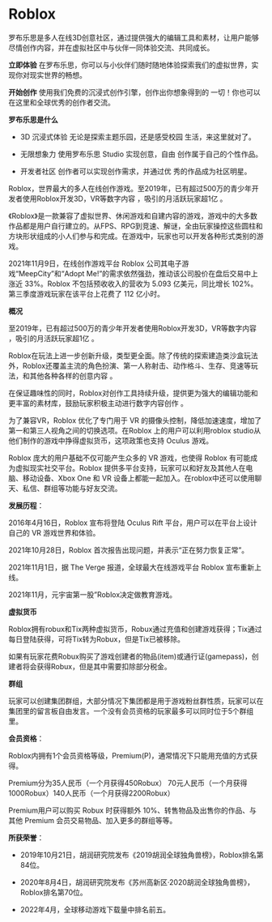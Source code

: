 # Roblox


罗布乐思是多人在线3D创意社区，通过提供强大的编辑工具和素材，让用户能够尽情创作内容，并在虚拟社区中与伙伴一同体验交流、共同成长。

**立即体验**
在罗布乐思，你可以与小伙伴们随时随地体验探索我们的虚拟世界，实现你对现实世界的畅想。

**开始创作**
使用我们免费的沉浸式创作引擎，创作出你想象得到的 一切！你也可以在这里和全球优秀的创作者交流。

**罗布乐思是什么**

- 3D 沉浸式体验
无论是探索主题乐园，还是感受校园 生活，来这里就对了。

- 无限想象力
使用罗布乐思 Studio 实现创意，自由 创作属于自己的个性作品。

- 开发者社区
创作者可以实现创作需求，并通过优 秀的作品成为社区明星。

Roblox，世界最大的多人在线创作游戏。至2019年，已有超过500万的青少年开发者使用Roblox开发3D，VR等数字内容 ，吸引的月活跃玩家超1亿  。

《Roblox》是一款兼容了虚拟世界、休闲游戏和自建内容的游戏，游戏中的大多数作品都是用户自行建立的。从FPS、RPG到竞速、解谜，全由玩家操控这些圆柱和方块形状组成的小人们参与和完成。在游戏中，玩家也可以开发各种形式类别的游戏。 

2021年11月9日，在线创作游戏平台 Roblox 公司其电子游戏“MeepCity”和“Adopt Me!”的需求依然强劲，推动该公司股价在盘后交易中上涨近 33%。Roblox 不包括预收收入的营收为 5.093 亿美元，同比增长 102%。第三季度游戏玩家在该平台上花费了 112 亿小时。

**概况**

至2019年，已有超过500万的青少年开发者使用Roblox开发3D，VR等数字内容 ，吸引的月活跃玩家超1亿 。

Roblox在玩法上进一步创新升级，类型更全面。除了传统的探索建造类沙盒玩法外，Roblox还覆盖主流的角色扮演、第一人称射击、动作格斗、生存、竞速等玩法，和其他各种各样的创意内容 。

在保证趣味性的同时，Roblox对创作工具持续升级，提供更为强大的编辑功能和更丰富的素材库，鼓励玩家积极主动进行数字内容创作 。

为了兼容VR，Roblox 优化了专门用于 VR 的摄像头控制，降低加速速度，增加了第一和第三人视角之间的切换选项。在Roblox 上的用户可以利用roblox studio从他们制作的游戏中挣得虚拟货币，这项政策也支持 Oculus 游戏。

Roblox 庞大的用户基础不仅可能产生众多的 VR 游戏，也使得 Roblox 有可能成为虚拟现实社交平台。Roblox 提供多平台支持，玩家可以和好友及其他人在电脑、移动设备、Xbox One 和 VR 设备上都能一起加入。在roblox中还可以使用聊天、私信、群组等功能与好友交流。

**发展历程**：

2016年4月16日，Roblox 宣布将登陆 Oculus Rift 平台，用户可以在平台上设计自己的 VR 游戏世界和体验。 

2021年10月28日，Roblox 首次报告出现问题，并表示“正在努力恢复正常”。 

2021年11月1日，据 The Verge 报道，全球最大在线游戏平台 Roblox 宣布重新上线。 

2021年11月，元宇宙第一股”Roblox决定做教育游戏。

**虚拟货币**

Roblox拥有robux和Tix两种虚拟货币，Robux通过充值和创建游戏获得；Tix通过每日登陆获得，可将Tix转为Robux，但是Tix已被移除。

如果有玩家花费Robux购买了游戏创建者的物品(item)或通行证(gamepass)，创建者将会获得Robux，但是其中需要扣除部分税金。

**群组**

玩家可以创建集团群组，大部分情况下集团都是用于游戏粉丝群性质，玩家可以在集团里的留言板自由发言。一个没有会员资格的玩家最多可以同时位于5个群组里。

**会员资格**：

Roblox内拥有1个会员资格等级，Premium(P)，通常情况下只能用充值的方式获得。

Premium分为35人民币（一个月获得450Robux） 70元人民币（一个月获得1000Robux）140人民币（一个月获得2200Robux）

Premium用户可以购买 Robux 时获得额外 10%、转售物品及出售你的作品、与其他 Premium 会员交易物品、加入更多的群组等等。

**所获荣誉**：

- 2019年10月21日，胡润研究院发布《2019胡润全球独角兽榜》，Roblox排名第84位。 

- 2020年8月4日，胡润研究院发布《苏州高新区·2020胡润全球独角兽榜》，Roblox排名第70位。 

- 2022年4月，全球移动游戏下载量中排名前五。
